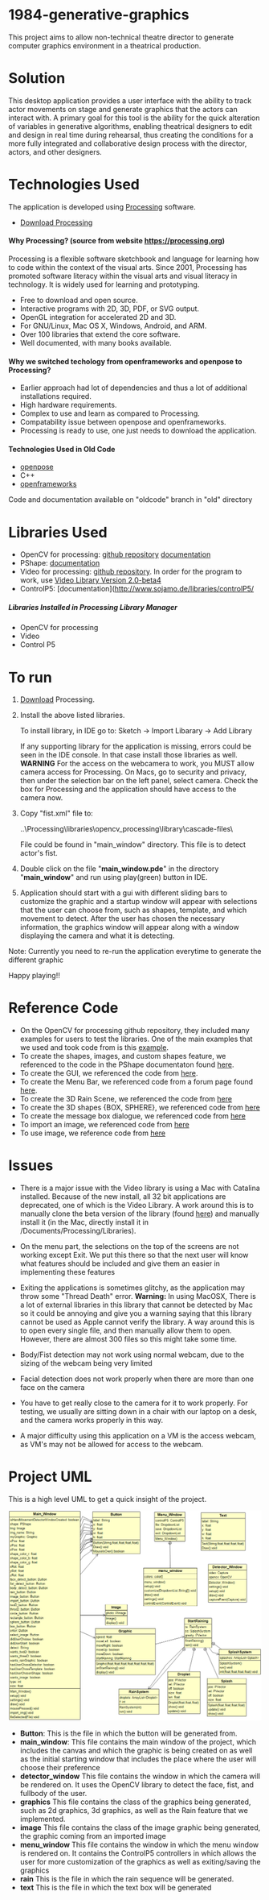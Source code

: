 # 1984-generative-graphics
This project aims to allow non-technical theatre director to generate computer graphics environment in a theatrical production. 

# Solution
This desktop application provides a user interface with the ability to track actor movements on stage and generate graphics that the actors can interact with. A primary goal for this tool is the ability for the quick alteration of variables in generative algorithms, enabling theatrical designers to edit and design in real time during rehearsal, thus creating the conditions for a more fully integrated and collaborative design process with the director, actors, and other designers. 


# Technologies Used
The application is developed using [Processing](https://processing.org/) software.

* [Download Processing](https://processing.org/download/)


#### Why Processing? (source from website https://processing.org)

Processing is a flexible software sketchbook and language for learning how to code within the context of the visual arts. Since 2001, Processing has promoted software literacy within the visual arts and visual literacy in technology. It is widely used for learning and prototyping.

* Free to download and open source.
* Interactive programs with 2D, 3D, PDF, or SVG output.
* OpenGL integration for accelerated 2D and 3D.
* For GNU/Linux, Mac OS X, Windows, Android, and ARM.
* Over 100 libraries that extend the core software.
* Well documented, with many books available.


#### Why we switched techology from openframeworks and openpose to Processing?

* Earlier approach had lot of dependencies and thus a lot of additional installations required.
* High hardware requirements.
* Complex to use and learn as compared to Processing.
* Compatability issue between openpose and openframeworks.
* Processing is ready to use, one just needs to download the application.


#### Technologies Used in Old Code
* [openpose](https://github.com/CMU-Perceptual-Computing-Lab/openpose)
* C++
* [openframeworks](https://openframeworks.cc/about/)

Code and documentation available on "oldcode" branch in "old" directory


# Libraries Used

* OpenCV for processing: [github repository](https://github.com/atduskgreg/opencv-processing) [documentation](http://atduskgreg.github.io/opencv-processing/reference/)
* PShape: [documentation](https://processing.github.io/processing-javadocs/core/processing/core/PShape.html)
* Video for processing: [github repository](https://github.com/processing/processing-video). In order for the program to work, use [Video Library Version 2.0-beta4](https://github.com/processing/processing-video/releases)
* ControlP5: [documentation](http://www.sojamo.de/libraries/controlP5/

##### Libraries Installed in Processing Library Manager

* OpenCV for processing
* Video
* Control P5


# To run

1. [Download](https://processing.org/download/) Processing.

2. Install the above listed libraries.

    To install library, in IDE go to: 
    Sketch -> Import Libarary -> Add Library
    
    If any supporting library for the application is missing, errors could be seen in the IDE console. In that case install those libraries as well.
    **WARNING** For the access on the webcamera to work, you MUST allow camera access for Processing. On Macs, go to security and privacy, then under the selection bar on the left panel, select camera. Check the box for Processing and the application should have access to the camera now. 

3. Copy "fist.xml" file to:

    ..\Processing\libraries\opencv_processing\library\cascade-files\

    File could be found in "main_window" directory. This file is to detect actor's fist.

4. Double click on the file "**main_window.pde**" in the directory "**main_window**" and run using play(green) button in IDE. 

5. Application should start with a gui with different sliding bars to customize the graphic and a startup window will appear with selections that the user can choose from, such as shapes, template, and which movement to detect. After the user has chosen the necessary information, the graphics window will appear along with a window displaying the camera and what it is detecting.

Note: Currently you need to re-run the application everytime to generate the different graphic

Happy playing!!


# Reference Code

* On the OpenCV for processing github repository, they included many examples for users to test the libraries. One of the main examples that we used and took code from is this [example](https://github.com/atduskgreg/opencv-processing/tree/master/examples/LiveCamTest).
* To create the shapes, images, and custom shapes feature, we referenced to the code in the PShape documentaton found [here](https://processing.org/tutorials/pshape/).
* To create the GUI, we referenced the code from [here](https://www.kasperkamperman.com/blog/processing-code/controlp5-library-example1/).
* To create the Menu Bar, we referenced code from a forum page found [here](https://forum.processing.org/two/discussion/12202/is-there-a-way-to-associate-a-menu-bar-with-the-sketch-frame).
* To create the 3D Rain Scene, we referenced the code from [here](https://discourse.processing.org/t/simple-3d-rain-simulation/10834)
* To create the 3D shapes {BOX, SPHERE}, we referenced code from [here](https://processing.org/examples/primitives3d.html)
* To create the message box dialogue, we referenced code from [here](https://forum.processing.org/two/discussion/4764/how-to-make-a-popup-window)
* To import an image, we referenced code from [here](https://stackoverflow.com/questions/16302332/how-could-i-choose-one-particular-file-to-load-with-loadstrings)
* To use image, we reference code from [here](https://processing.org/reference/PImage.html)


# Issues

* There is a major issue with the Video library is using a Mac with Catalina installed. Because of the new install, all 32 bit applications are deprecated, one of which is the Video Library. A work around this is to manually clone the beta version of the library (found [here](https://github.com/processing/processing-video/releases/tag/r6-v2.0-beta4))
and manually install it (in the Mac, directly install it in /Documents/Processing/Libraries). 
* On the menu part, the selections on the top of the screens are not working except Exit. We put this there so that the next user will know what features should be included and give them an easier in implementing these features
* Exiting the applications is sometimes glitchy, as the application may throw some "Thread Death" error. 
**Warning:** In using MacOSX, There is a lot of external libraries in this library that cannot be detected by Mac so it could be annoying and give you a warning saying that this library cannot be used as Apple cannot verify the library. A way around this is to open every single file, and then manually allow them to open. However, there are almost 300 files so this might take some time.

* Body/Fist detection may not work using normal webcam, due to the sizing of the webcam being very limited
* Facial detection does not work properly when there are more than one face on the camera
* You have to get really close to the camera for it to work properly. For testing, we usually are sitting down in a chair with our laptop on a desk, and the camera works properly in this way.
* A major difficulty using this application on a VM is the access webcam, as VM's may not be allowed for access to the webcam.


# Project UML

This is a high level UML to get a quick insight of the project.

![1984GenerativeGrpahicsProjectUML](main_windowUML.png "main_windowUML")

* **Button**: This is the file in which the button will be generated from.
* **main_window**: This file contains the main window of the project, which includes the canvas and which the graphic is being created on as well as the initial starting window that includes the place where the user will choose their preference
* **detector_window** This file contains the window in which the camera will be rendered on. It uses the OpenCV library to detect the face, fist, and fullbody of the user. 
* **graphics** This file contains the class of the graphics being generated, such as 2d graphics, 3d graphics, as well as the Rain feature that we implemented.
* **image** This file contains the class of the image graphic being generated, the graphic coming from an imported image
* **menu_window** This file contains the window in which the menu window is rendered on. It contains the ControlP5 controllers in which allows the user for more customization of the graphics as well as exiting/saving the graphics
* **rain** This is the file in which the rain sequence will be generated. 
* **text** This is the file in which the text box will be generated
